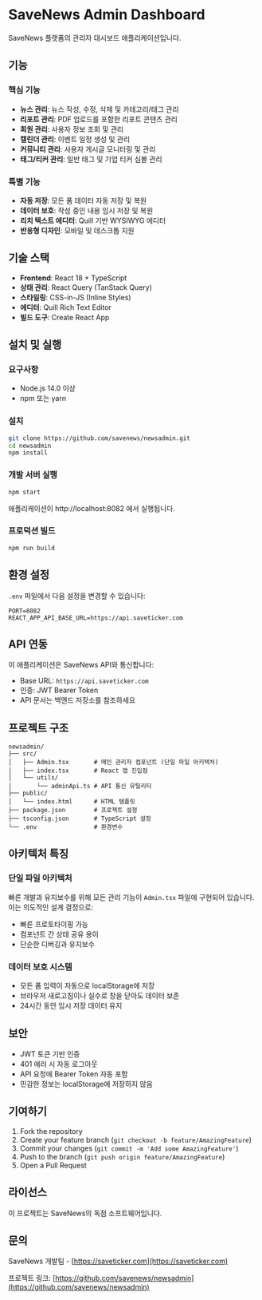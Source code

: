 # SaveNews Admin Dashboard

SaveNews 플랫폼의 관리자 대시보드 애플리케이션입니다.

## 기능

### 핵심 기능
- **뉴스 관리**: 뉴스 작성, 수정, 삭제 및 카테고리/태그 관리
- **리포트 관리**: PDF 업로드를 포함한 리포트 콘텐츠 관리
- **회원 관리**: 사용자 정보 조회 및 관리
- **캘린더 관리**: 이벤트 일정 생성 및 관리
- **커뮤니티 관리**: 사용자 게시글 모니터링 및 관리
- **태그/티커 관리**: 일반 태그 및 기업 티커 심볼 관리

### 특별 기능
- **자동 저장**: 모든 폼 데이터 자동 저장 및 복원
- **데이터 보호**: 작성 중인 내용 임시 저장 및 복원
- **리치 텍스트 에디터**: Quill 기반 WYSIWYG 에디터
- **반응형 디자인**: 모바일 및 데스크톱 지원

## 기술 스택

- **Frontend**: React 18 + TypeScript
- **상태 관리**: React Query (TanStack Query)
- **스타일링**: CSS-in-JS (Inline Styles)
- **에디터**: Quill Rich Text Editor
- **빌드 도구**: Create React App

## 설치 및 실행

### 요구사항
- Node.js 14.0 이상
- npm 또는 yarn

### 설치
```bash
git clone https://github.com/savenews/newsadmin.git
cd newsadmin
npm install
```

### 개발 서버 실행
```bash
npm start
```
애플리케이션이 http://localhost:8082 에서 실행됩니다.

### 프로덕션 빌드
```bash
npm run build
```

## 환경 설정

`.env` 파일에서 다음 설정을 변경할 수 있습니다:
```
PORT=8082
REACT_APP_API_BASE_URL=https://api.saveticker.com
```

## API 연동

이 애플리케이션은 SaveNews API와 통신합니다:
- Base URL: `https://api.saveticker.com`
- 인증: JWT Bearer Token
- API 문서는 백엔드 저장소를 참조하세요

## 프로젝트 구조

```
newsadmin/
├── src/
│   ├── Admin.tsx       # 메인 관리자 컴포넌트 (단일 파일 아키텍처)
│   ├── index.tsx       # React 앱 진입점
│   └── utils/
│       └── adminApi.ts # API 통신 유틸리티
├── public/
│   └── index.html      # HTML 템플릿
├── package.json        # 프로젝트 설정
├── tsconfig.json       # TypeScript 설정
└── .env                # 환경변수
```

## 아키텍처 특징

### 단일 파일 아키텍처
빠른 개발과 유지보수를 위해 모든 관리 기능이 `Admin.tsx` 파일에 구현되어 있습니다. 이는 의도적인 설계 결정으로:
- 빠른 프로토타이핑 가능
- 컴포넌트 간 상태 공유 용이
- 단순한 디버깅과 유지보수

### 데이터 보호 시스템
- 모든 폼 입력이 자동으로 localStorage에 저장
- 브라우저 새로고침이나 실수로 창을 닫아도 데이터 보존
- 24시간 동안 임시 저장 데이터 유지

## 보안

- JWT 토큰 기반 인증
- 401 에러 시 자동 로그아웃
- API 요청에 Bearer Token 자동 포함
- 민감한 정보는 localStorage에 저장하지 않음

## 기여하기

1. Fork the repository
2. Create your feature branch (`git checkout -b feature/AmazingFeature`)
3. Commit your changes (`git commit -m 'Add some AmazingFeature'`)
4. Push to the branch (`git push origin feature/AmazingFeature`)
5. Open a Pull Request

## 라이선스

이 프로젝트는 SaveNews의 독점 소프트웨어입니다.

## 문의

SaveNews 개발팀 - [https://saveticker.com](https://saveticker.com)

프로젝트 링크: [https://github.com/savenews/newsadmin](https://github.com/savenews/newsadmin)